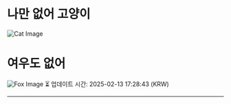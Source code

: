 
# 나만 없어 고양이

![Cat Image](https://cdn2.thecatapi.com/images/cuk.jpg)

# 여우도 없어
![Fox Image](https://randomfox.ca/images/58.jpg)
⏳ 업데이트 시간: 2025-02-13 17:28:43 (KRW)

---
